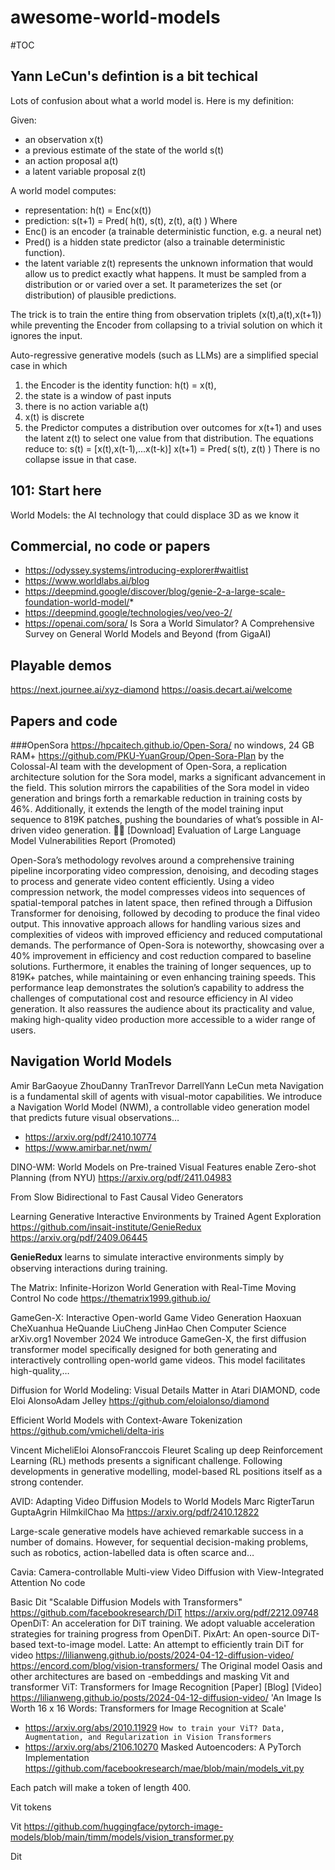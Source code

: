 # awesome-world-models
#TOC

## Yann LeCun's defintion is a bit techical
Lots of confusion about what a world model is. Here is my definition: 

Given:
- an observation x(t)
- a previous estimate of the state of the world s(t)
- an action proposal a(t)
- a latent variable proposal z(t)

A world model computes:
- representation: h(t) = Enc(x(t))
- prediction: s(t+1) = Pred( h(t), s(t), z(t), a(t) )
Where
- Enc() is an encoder (a trainable deterministic function, e.g. a neural net)
- Pred() is a hidden state predictor (also a trainable deterministic function).
- the latent variable z(t) represents the unknown information that would allow us to predict exactly what happens. It must be sampled from a distribution or or varied over a set. It parameterizes the set (or distribution) of plausible predictions.

The trick is to train the entire thing from observation triplets (x(t),a(t),x(t+1)) while preventing the Encoder from collapsing to a trivial solution on which it ignores the input.

Auto-regressive generative models (such as LLMs) are a simplified special case in which
1. the Encoder is the identity function: h(t) = x(t),
2. the state is a window of past inputs 
3. there is no action variable a(t)
4. x(t) is discrete
5. the Predictor computes a distribution over outcomes for x(t+1) and uses the latent z(t) to select one value from that distribution.
The equations reduce to:
s(t) = [x(t),x(t-1),...x(t-k)]
x(t+1) = Pred( s(t), z(t) )
There is no collapse issue in that case.

## 101: Start here
World Models: the AI technology that could displace 3D as we know it

## Commercial, no code or papers
* https://odyssey.systems/introducing-explorer#waitlist
* https://www.worldlabs.ai/blog
* https://deepmind.google/discover/blog/genie-2-a-large-scale-foundation-world-model/* 
* https://deepmind.google/technologies/veo/veo-2/
* https://openai.com/sora/ Is Sora a World Simulator? A Comprehensive Survey on General World Models and Beyond (from GigaAI)

## Playable demos 
https://next.journee.ai/xyz-diamond
https://oasis.decart.ai/welcome

## Papers and code
###OpenSora
https://hpcaitech.github.io/Open-Sora/ no windows, 24 GB RAM+
https://github.com/PKU-YuanGroup/Open-Sora-Plan
by the Colossal-AI team with the development of Open-Sora, a replication architecture solution for the Sora model, marks a significant advancement in the field. This solution mirrors the capabilities of the Sora model in video generation and brings forth a remarkable reduction in training costs by 46%. Additionally, it extends the length of the model training input sequence to 819K patches, pushing the boundaries of what’s possible in AI-driven video generation.
🧵🧵 [Download] Evaluation of Large Language Model Vulnerabilities Report (Promoted)

Open-Sora’s methodology revolves around a comprehensive training pipeline incorporating video compression, denoising, and decoding stages to process and generate video content efficiently. Using a video compression network, the model compresses videos into sequences of spatial-temporal patches in latent space, then refined through a Diffusion Transformer for denoising, followed by decoding to produce the final video output. This innovative approach allows for handling various sizes and complexities of videos with improved efficiency and reduced computational demands.
The performance of Open-Sora is noteworthy, showcasing over a 40% improvement in efficiency and cost reduction compared to baseline solutions. Furthermore, it enables the training of longer sequences, up to 819K+ patches, while maintaining or even enhancing training speeds. This performance leap demonstrates the solution’s capability to address the challenges of computational cost and resource efficiency in AI video generation. It also reassures the audience about its practicality and value, making high-quality video production more accessible to a wider range of users.


## Navigation World Models
Amir BarGaoyue ZhouDanny TranTrevor DarrellYann LeCun meta
Navigation is a fundamental skill of agents with visual-motor capabilities. We introduce a Navigation World Model (NWM), a controllable video generation model that predicts future visual observations…
* https://arxiv.org/pdf/2410.10774
* https://www.amirbar.net/nwm/






DINO-WM: World Models on Pre-trained Visual Features enable Zero-shot Planning (from NYU)
https://arxiv.org/pdf/2411.04983








From Slow Bidirectional to Fast Causal Video Generators





Learning Generative Interactive Environments by Trained Agent Exploration
https://github.com/insait-institute/GenieRedux
https://arxiv.org/pdf/2409.06445


𝐆𝐞𝐧𝐢𝐞𝐑𝐞𝐝𝐮𝐱 learns to simulate interactive environments simply by observing interactions during training.




The Matrix: Infinite-Horizon World Generation with Real-Time Moving Control
No code
https://thematrix1999.github.io/











GameGen-X: Interactive Open-world Game Video Generation
Haoxuan CheXuanhua HeQuande LiuCheng JinHao Chen
Computer Science
arXiv.org1 November 2024
We introduce GameGen-X, the first diffusion transformer model specifically designed for both generating and interactively controlling open-world game videos. This model facilitates high-quality,…

Diffusion for World Modeling: Visual Details Matter in Atari  DIAMOND, code
Eloi AlonsoAdam Jelley
https://github.com/eloialonso/diamond







Efficient World Models with Context-Aware Tokenization
https://github.com/vmicheli/delta-iris







Vincent MicheliEloi AlonsoFranccois Fleuret
Scaling up deep Reinforcement Learning (RL) methods presents a significant challenge. Following developments in generative modelling, model-based RL positions itself as a strong contender. 

AVID: Adapting Video Diffusion Models to World Models
Marc RigterTarun GuptaAgrin HilmkilChao Ma
https://arxiv.org/pdf/2410.12822

Large-scale generative models have achieved remarkable success in a number of domains. However, for sequential decision-making problems, such as robotics, action-labelled data is often scarce and…







Cavia: Camera-controllable Multi-view Video Diffusion with View-Integrated Attention
No code






Basic Dit "Scalable Diffusion Models with Transformers" 
https://github.com/facebookresearch/DiT
https://arxiv.org/pdf/2212.09748
OpenDiT: An acceleration for DiT training. We adopt valuable acceleration strategies for training progress from OpenDiT.
PixArt: An open-source DiT-based text-to-image model.
Latte: An attempt to efficiently train DiT for video
https://lilianweng.github.io/posts/2024-04-12-diffusion-video/
https://encord.com/blog/vision-transformers/
The Original model Oasis and other architectures are based on
-embeddings and masking
Vit and transformer
ViT: Transformers for Image Recognition [Paper] [Blog] [Video]
https://lilianweng.github.io/posts/2024-04-12-diffusion-video/
'An Image Is Worth 16 x 16 Words: Transformers for Image Recognition at Scale'
- https://arxiv.org/abs/2010.11929
`How to train your ViT? Data, Augmentation, and Regularization in Vision Transformers`
- https://arxiv.org/abs/2106.10270
Masked Autoencoders: A PyTorch Implementation https://github.com/facebookresearch/mae/blob/main/models_vit.py



Each patch will make a token of length 400.

Vit tokens

Vit
https://github.com/huggingface/pytorch-image-models/blob/main/timm/models/vision_transformer.py



Dit

